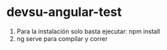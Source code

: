 # devsu-angular-test

1. Para la instalación solo basta ejecutar: npm install
2. ng serve para compilar y correr
